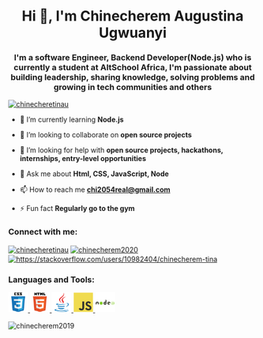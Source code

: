 
<h1 align="center">Hi 👋, I'm Chinecherem Augustina Ugwuanyi</h1>
<h3 align="center">I'm a software Engineer, Backend Developer(Node.js) who is currently a student at AltSchool Africa, I'm passionate about building leadership, sharing knowledge, solving problems and growing in tech communities and others</h3>

<p align="left"> <a href="https://twitter.com/chinecheretinau" target="blank"><img src="https://img.shields.io/twitter/follow/chinecheretinau?logo=twitter&style=for-the-badge" alt="chinecheretinau" /></a> </p>

- 🌱 I’m currently learning **Node.js**

- 👯 I’m looking to collaborate on **open source projects**

- 🤝 I’m looking for help with **open source projects, hackathons, internships, entry-level opportunities**

- 💬 Ask me about **Html, CSS, JavaScript, Node**

- 📫 How to reach me **chi2054real@gmail.com**

- ⚡ Fun fact **Regularly go to the gym**

<h3 align="left">Connect with me:</h3>
<p align="left">
<a href="https://twitter.com/chinecheretinau" target="blank"><img align="center" src="https://raw.githubusercontent.com/rahuldkjain/github-profile-readme-generator/master/src/images/icons/Social/twitter.svg" alt="chinecheretinau" height="30" width="40" /></a>
<a href="https://linkedin.com/in/chinecherem2020" target="blank"><img align="center" src="https://raw.githubusercontent.com/rahuldkjain/github-profile-readme-generator/master/src/images/icons/Social/linked-in-alt.svg" alt="chinecherem2020" height="30" width="40" /></a>
<a href="https://stackoverflow.com/users/https://stackoverflow.com/users/10982404/chinecherem-tina" target="blank"><img align="center" src="https://raw.githubusercontent.com/rahuldkjain/github-profile-readme-generator/master/src/images/icons/Social/stack-overflow.svg" alt="https://stackoverflow.com/users/10982404/chinecherem-tina" height="30" width="40" /></a>
</p>

<h3 align="left">Languages and Tools:</h3>
<p align="left"> <a href="https://www.w3schools.com/css/" target="_blank" rel="noreferrer"> <img src="https://raw.githubusercontent.com/devicons/devicon/master/icons/css3/css3-original-wordmark.svg" alt="css3" width="40" height="40"/> </a> <a href="https://www.w3.org/html/" target="_blank" rel="noreferrer"> <img src="https://raw.githubusercontent.com/devicons/devicon/master/icons/html5/html5-original-wordmark.svg" alt="html5" width="40" height="40"/> </a> <a href="https://www.java.com" target="_blank" rel="noreferrer"> <img src="https://raw.githubusercontent.com/devicons/devicon/master/icons/java/java-original.svg" alt="java" width="40" height="40"/> </a> <a href="https://developer.mozilla.org/en-US/docs/Web/JavaScript" target="_blank" rel="noreferrer"> <img src="https://raw.githubusercontent.com/devicons/devicon/master/icons/javascript/javascript-original.svg" alt="javascript" width="40" height="40"/> </a> <a href="https://nodejs.org" target="_blank" rel="noreferrer"> <img src="https://raw.githubusercontent.com/devicons/devicon/master/icons/nodejs/nodejs-original-wordmark.svg" alt="nodejs" width="40" height="40"/> </a> </p>

<p><img align="center" src="https://github-readme-stats.vercel.app/api/top-langs?username=chinecherem2019&show_icons=true&locale=en&layout=compact" alt="chinecherem2019" /></p>


